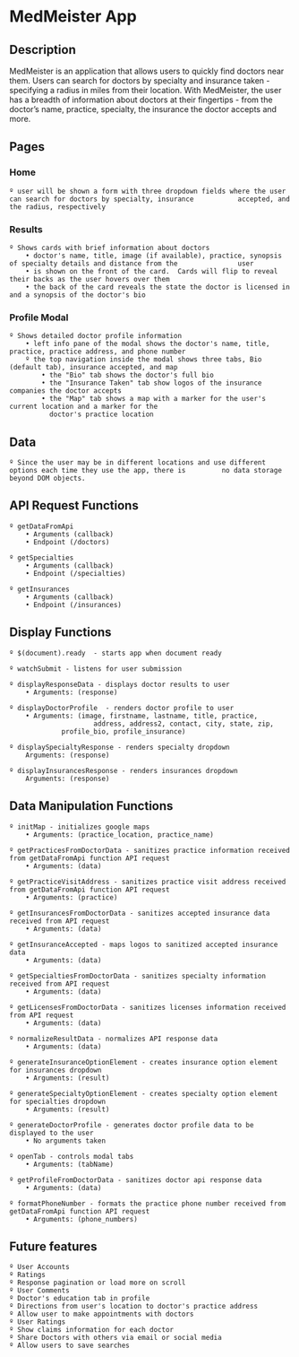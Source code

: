 # MedMeister App

## Description

MedMeister is an application that allows users to quickly find doctors near them.  Users can search for doctors by specialty and insurance taken - specifying a radius in miles from their location.  With MedMeister, the user has a breadth of information about doctors at their fingertips - from the doctor’s name, practice, specialty, the insurance the doctor accepts and more.

## Pages
### Home
	º user will be shown a form with three dropdown fields where the user can search for doctors by specialty, insurance 	       accepted, and the radius, respectively

### Results
	º Shows cards with brief information about doctors
		• doctor's name, title, image (if available), practice, synopsis of specialty details and distance from the 		      user
		• is shown on the front of the card.  Cards will flip to reveal their backs as the user hovers over them 
		• the back of the card reveals the state the doctor is licensed in and a synopsis of the doctor's bio

### Profile Modal
	º Shows detailed doctor profile information
		• left info pane of the modal shows the doctor's name, title, practice, practice address, and phone number
		º the top navigation inside the modal shows three tabs, Bio (default tab), insurance accepted, and map
			• the "Bio" tab shows the doctor's full bio
			• the "Insurance Taken" tab show logos of the insurance companies the doctor accepts
			• the "Map" tab shows a map with a marker for the user's current location and a marker for the
			  doctor's practice location

## Data
	º Since the user may be in different locations and use different options each time they use the app, there is 		  no data storage beyond DOM objects.
	
## API Request Functions
	º getDataFromApi
		• Arguments (callback)
		• Endpoint (/doctors)
		
	º getSpecialties
		• Arguments (callback)
		• Endpoint (/specialties)
		
	º getInsurances
		• Arguments (callback)
		• Endpoint (/insurances)
		

## Display Functions
	º $(document).ready  - starts app when document ready
	
	º watchSubmit - listens for user submission
	
	º displayResponseData - displays doctor results to user
		• Arguments: (response)
		
	º displayDoctorProfile  - renders doctor profile to user
		• Arguments: (image, firstname, lastname, title, practice,
            		     address, address2, contact, city, state, zip, 
			     profile_bio, profile_insurance)
			     
	º displaySpecialtyResponse - renders specialty dropdown
		Arguments: (response)
		
	º displayInsurancesResponse - renders insurances dropdown
		Arguments: (response)
		
	

## Data Manipulation Functions
	º initMap - initializes google maps
		• Arguments: (practice_location, practice_name)
		
	º getPracticesFromDoctorData - sanitizes practice information received from getDataFromApi function API request
		• Arguments: (data)
		
	º getPracticeVisitAddress - sanitizes practice visit address received from getDataFromApi function API request
		• Arguments: (practice)
		
	º getInsurancesFromDoctorData - sanitizes accepted insurance data received from API request
		• Arguments: (data)
		
	º getInsuranceAccepted - maps logos to sanitized accepted insurance data
		• Arguments: (data)
		
	º getSpecialtiesFromDoctorData - sanitizes specialty information received from API request
		• Arguments: (data)
		
	º getLicensesFromDoctorData - sanitizes licenses information received from API request
		• Arguments: (data)
		
	º normalizeResultData - normalizes API response data
		• Arguments: (data)
		
	º generateInsuranceOptionElement - creates insurance option element for insurances dropdown
		• Arguments: (result)
		
	º generateSpecialtyOptionElement - creates specialty option element for specialties dropdown
		• Arguments: (result)
		
	º generateDoctorProfile - generates doctor profile data to be displayed to the user
		• No arguments taken
		
	º openTab - controls modal tabs
		• Arguments: (tabName)
		
	º getProfileFromDoctorData - sanitizes doctor api response data
		• Arguments: (data)
		
	º formatPhoneNumber - formats the practice phone number received from getDataFromApi function API request
		• Arguments: (phone_numbers)
		
	

## Future features
	º User Accounts
	º Ratings
	º Response pagination or load more on scroll
	º User Comments
	º Doctor's education tab in profile
	º Directions from user's location to doctor's practice address
	º Allow user to make appointments with doctors
	º User Ratings
	º Show claims information for each doctor
	º Share Doctors with others via email or social media
	º Allow users to save searches
